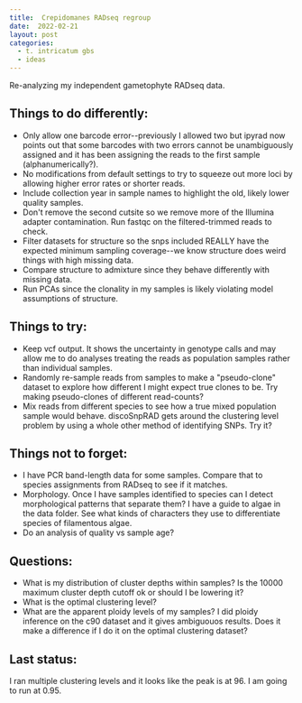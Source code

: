 ```yaml
---
title:  Crepidomanes RADseq regroup
date:  2022-02-21
layout: post
categories:
  - t. intricatum gbs
  - ideas
---
```


Re-analyzing my independent gametophyte RADseq data.

## Things to do differently:

  * Only allow one barcode error--previously I allowed two but ipyrad now points out that some barcodes with two errors cannot be unambiguously assigned and it has been assigning the reads to the first sample (alphanumerically?).
  * No modifications from default settings to try to squeeze out more loci by allowing higher error rates or shorter reads.
  * Include collection year in sample names to highlight the old, likely lower quality samples.
  * Don't remove the second cutsite so we remove more of the Illumina adapter contamination. Run fastqc on the filtered-trimmed reads to check.
  * Filter datasets for structure so the snps included REALLY have the expected minimum sampling coverage--we know structure does weird things with high missing data.
  * Compare structure to admixture since they behave differently with missing data.
  * Run PCAs since the clonality in my samples is likely violating model assumptions of structure.

## Things to try:

  * Keep vcf output. It shows the uncertainty in genotype calls and may allow me to do analyses treating the reads as population samples rather than individual samples.
  * Randomly re-sample reads from samples to make a "pseudo-clone" dataset to explore how different I might expect true clones to be. Try making pseudo-clones of different read-counts?
  * Mix reads from different species to see how a true mixed population sample would behave.
  discoSnpRAD gets around the clustering level problem by using a whole other method of identifying SNPs. Try it?

## Things not to forget:

  * I have PCR band-length data for some samples. Compare that to species assignments from RADseq to see if it matches.
  * Morphology. Once I have samples identified to species can I detect morphological patterns that separate them? I have a guide to algae in the data folder. See what kinds of characters they use to differentiate species of filamentous algae.
  * Do an analysis of quality vs sample age?

## Questions:

  * What is my distribution of cluster depths within samples? Is the 10000 maximum cluster depth cutoff ok or should I be lowering it?
  * What is the optimal clustering level?
  * What are the apparent ploidy levels of my samples? I did ploidy inference on the c90 dataset and it gives ambiguouos results. Does it make a difference if I do it on the optimal clustering dataset?

## Last status:

I ran multiple clustering levels and it looks like the peak is at 96. I am going to run at 0.95.

